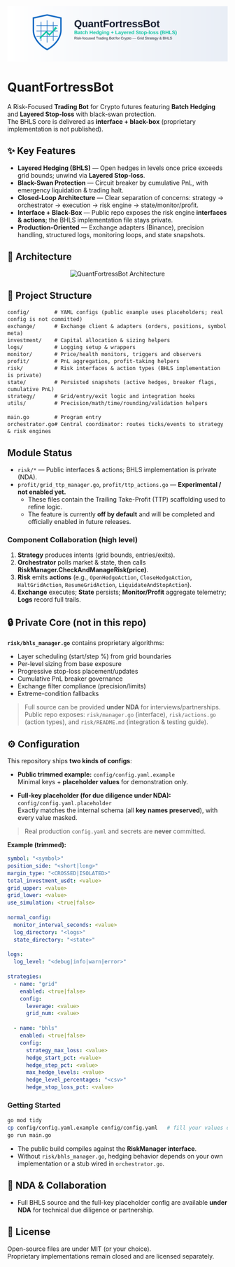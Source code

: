 <p align="center">
  <img src="assets/linkedin_cover_light.svg" alt="QuantFortressBot logo" />
</p>

# QuantFortressBot

A Risk-Focused **Trading Bot** for Crypto futures featuring **Batch Hedging** and **Layered Stop-loss** with black-swan protection.  
The BHLS core is delivered as **interface + black-box** (proprietary implementation is not published).

## ✨ Key Features
- **Layered Hedging (BHLS)** — Open hedges in levels once price exceeds grid bounds; unwind via **Layered Stop-loss**.
- **Black-Swan Protection** — Circuit breaker by cumulative PnL, with emergency liquidation & trading halt.
- **Closed-Loop Architecture** — Clear separation of concerns: strategy → orchestrator → execution → risk engine → state/monitor/profit.
- **Interface + Black-Box** — Public repo exposes the risk engine **interfaces & actions**; the BHLS implementation file stays private.
- **Production-Oriented** — Exchange adapters (Binance), precision handling, structured logs, monitoring loops, and state snapshots.

## 🧩 Architecture

<p align="center">
  <picture>
    <source srcset="assets/architecture_light.svg" type="image/svg+xml">
    <img src="assets/architecture.png" width="1000" alt="QuantFortressBot Architecture">
  </picture>
</p>


## 🧭 Project Structure
```
config/        # YAML configs (public example uses placeholders; real config is not committed)
exchange/      # Exchange client & adapters (orders, positions, symbol meta)
investment/    # Capital allocation & sizing helpers
logs/          # Logging setup & wrappers
monitor/       # Price/health monitors, triggers and observers
profit/        # PnL aggregation, profit-taking helpers
risk/          # Risk interfaces & action types (BHLS implementation is private)
state/         # Persisted snapshots (active hedges, breaker flags, cumulative PnL)
strategy/      # Grid/entry/exit logic and integration hooks
utils/         # Precision/math/time/rounding/validation helpers

main.go        # Program entry
orchestrator.go# Central coordinator: routes ticks/events to strategy & risk engines
```

## Module Status
- `risk/*` — Public interfaces & actions; BHLS implementation is private (NDA).
- `profit/grid_ttp_manager.go`, `profit/ttp_actions.go` — **Experimental / not enabled yet.**
  - These files contain the Trailing Take-Profit (TTP) scaffolding used to refine logic.
  - The feature is currently **off by default** and will be completed and officially enabled in future releases.

### Component Collaboration (high level)
1) **Strategy** produces intents (grid bounds, entries/exits).  
2) **Orchestrator** polls market & state, then calls **RiskManager.CheckAndManageRisk(price)**.  
3) **Risk** emits **actions** (e.g., `OpenHedgeAction`, `CloseHedgeAction`, `HaltGridAction`, `ResumeGridAction`, `LiquidateAndStopAction`).  
4) **Exchange** executes; **State** persists; **Monitor/Profit** aggregate telemetry; **Logs** record full trails.

## 🔒 Private Core (not in this repo)
**`risk/bhls_manager.go`** contains proprietary algorithms:
- Layer scheduling (start/step %) from grid boundaries  
- Per-level sizing from base exposure  
- Progressive stop-loss placement/updates  
- Cumulative PnL breaker governance  
- Exchange filter compliance (precision/limits)  
- Extreme-condition fallbacks

> Full source can be provided **under NDA** for interviews/partnerships.  
> Public repo exposes: `risk/manager.go` (interface), `risk/actions.go` (action types), and `risk/README.md` (integration & testing guide).

## ⚙ Configuration
This repository ships **two kinds of configs**:

- **Public trimmed example:** `config/config.yaml.example`  
  Minimal keys + **placeholder values** for demonstration only.

- **Full-key placeholder (for due diligence under NDA):** `config/config.yaml.placeholder`  
  Exactly matches the internal schema (all **key names preserved**), with every value masked.

> Real production `config.yaml` and secrets are **never** committed.

**Example (trimmed):**
```yaml
symbol: "<symbol>"
position_side: "<short|long>"
margin_type: "<CROSSED|ISOLATED>"
total_investment_usdt: <value>
grid_upper: <value>
grid_lower: <value>
use_simulation: <true|false>

normal_config:
  monitor_interval_seconds: <value>
  log_directory: "<logs>"
  state_directory: "<state>"

logs:
  log_level: "<debug|info|warn|error>"

strategies:
  - name: "grid"
    enabled: <true|false>
    config:
      leverage: <value>
      grid_num: <value>

  - name: "bhls"
    enabled: <true|false>
    config:
      strategy_max_loss: <value>
      hedge_start_pct: <value>
      hedge_step_pct: <value>
      max_hedge_levels: <value>
      hedge_level_percentages: "<csv>"  
      hedge_stop_loss_pct: <value>
```

### Getting Started
```bash
go mod tidy
cp config/config.yaml.example config/config.yaml   # fill your values or use NDA placeholder
go run main.go
```
- The public build compiles against the **RiskManager interface**.
- Without `risk/bhls_manager.go`, hedging behavior depends on your own implementation or a stub wired in `orchestrator.go`.

## 🤝 NDA & Collaboration
- Full BHLS source and the full-key placeholder config are available **under NDA** for technical due diligence or partnership.


## 📄 License
Open-source files are under MIT (or your choice).  
Proprietary implementations remain closed and are licensed separately.
